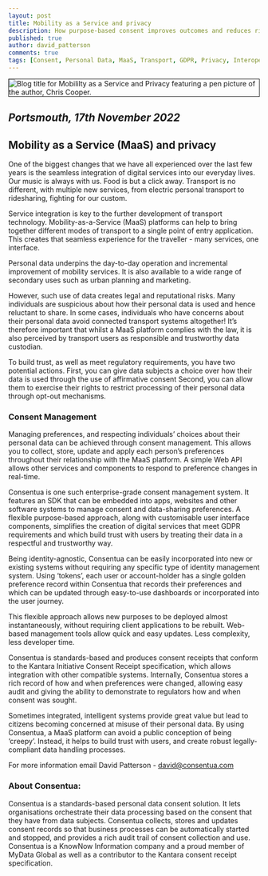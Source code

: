 ```yaml
---
layout: post
title: Mobility as a Service and privacy
description: How purpose-based consent improves outcomes and reduces risk of low adoption due to privacy concerns.
published: true
author: david_patterson
comments: true
tags: [Consent, Personal Data, MaaS, Transport, GDPR, Privacy, Interoperability, consent receipt]
---
```


<img class="img-center" src="{{ site.baseurl }}/public/post_imgs/2022-11-17-Mobility-as-a-service-and-privacy/MaaS and privacy.jpg" border="1" alt="Blog title for Mobililty as a Service and Privacy featuring a pen picture of the author, Chris Cooper.">

## <em>Portsmouth, 17th November 2022</em>

## Mobility as a Service (MaaS) and privacy

One of the biggest changes that we have all experienced over the last few years is the seamless integration of digital services into our everyday lives. Our music is always with us. Food is but a click away. Transport is no different, with multiple new services, from electric personal transport to ridesharing, fighting for our custom.

Service integration is key to the further development of transport technology. Mobility-as-a-Service (MaaS) platforms can help to bring together different modes of transport to a single point of entry application. This creates that seamless experience for the traveller - many services, one interface.

Personal data underpins the day-to-day operation and incremental improvement of mobility services. It is also available to a wide range of secondary uses such as urban planning and marketing. 

However, such use of data creates legal and reputational risks. Many individuals are suspicious about how their personal data is used and hence reluctant to share. In some cases, individuals who have concerns about their personal data avoid connected transport systems altogether! It’s therefore important that whilst a MaaS platform complies with the law, it is also perceived by transport users as responsible and trustworthy data custodian.

To build trust, as well as meet regulatory requirements, you have two potential actions. First, you can give data subjects a choice over how their data is used through the use of affirmative consent Second, you can allow them to exercise their rights to restrict processing of their personal data through opt-out mechanisms. 

### Consent Management

Managing preferences, and respecting individuals’ choices about their personal data can be achieved through consent management. This allows you to collect, store, update and apply each person’s preferences throughout their relationship with the MaaS platform. A simple Web API allows other services and components to respond to preference changes in real-time.

Consentua is one such enterprise-grade consent management system. It features an SDK that can be embedded into apps, websites and other software systems to manage consent and data-sharing preferences. A flexible purpose-based approach, along with customisable user interface components, simplifies the creation of digital services that meet GDPR requirements and which build trust with users by treating their data in a respectful and trustworthy way.

Being identity-agnostic, Consentua can be easily incorporated into new or existing systems without requiring any specific type of identity management system. Using ‘tokens’, each user or account-holder has a single golden preference record within Consentua that records their preferences and which can be updated through easy-to-use dashboards or incorporated into the user journey.

This flexible approach allows new purposes to be deployed almost instantaneously, without requiring client applications to be rebuilt. Web-based management tools allow quick and easy updates. Less complexity, less developer time.

Consentua is standards-based and produces consent receipts that conform to the Kantara Initiative Consent Receipt specification, which allows integration with other compatible systems. Internally, Consentua stores a rich record of how and when preferences were changed, allowing easy audit and giving the ability to demonstrate to regulators how and when consent was sought.

Sometimes integrated, intelligent systems provide great value but lead to citizens becoming concerned at misuse of their personal data. By using Consentua, a MaaS platform can avoid a public conception of being ‘creepy’. Instead, it helps to build trust with users, and create robust legally-compliant data handling processes.

For more information email David Patterson - david@consentua.com


### About Consentua:

Consentua is a standards-based personal data consent solution. It lets organisations orchestrate their data processing based on the consent that they have from data subjects. Consentua collects, stores and updates consent records so that business processes can be automatically started and stopped, and provides a rich audit trail of consent collection and use.
Consentua is a KnowNow Information company and a proud member of MyData Global as well as a contributor to the Kantara consent receipt specification.
